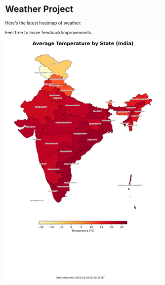 # Weather Project

Here’s the latest heatmap of weather:

Feel free to leave feedback/improvements.

![India Heatmap](docs/assets/india_heatmap.png?v=FFFE43)
